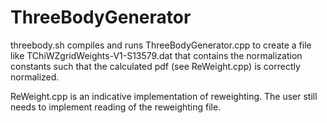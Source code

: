 # ThreeBodyGenerator

threebody.sh compiles and runs ThreeBodyGenerator.cpp to create a 
file like TChiWZgridWeights-V1-S13579.dat that contains the normalization 
constants such that the calculated pdf (see ReWeight.cpp) is correctly 
normalized.

ReWeight.cpp is an indicative implementation of reweighting. 
The user still needs to implement reading of the reweighting file.
